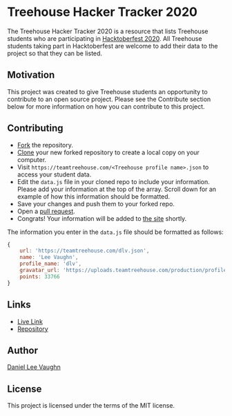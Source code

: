 # Treehouse Hacker Tracker 2020

The Treehouse Hacker Tracker 2020 is a resource that lists Treehouse students who are participating in [Hacktoberfest 2020](https://hacktoberfest.digitalocean.com/). All Treehouse students taking part in Hacktoberfest are welcome to add their data to the project so that they can be listed.

## Motivation

This project was created to give Treehouse students an opportunity to contribute to an open source project. Please see the Contribute section below for more information on how you can contribute to this project.

## Contributing

* [Fork](https://docs.github.com/en/free-pro-team@latest/github/getting-started-with-github/fork-a-repo) the repository.
* [Clone](https://docs.github.com/en/free-pro-team@latest/github/creating-cloning-and-archiving-repositories/cloning-a-repository) your new forked repository to create a local copy on your computer.
* Visit `https://teamtreehouse.com/<Treehouse profile name>.json` to access your student data.
* Edit the `data.js` file in your cloned repo to include your information. Please add your information at the top of the array. Scroll down for an example of how this information should be formatted.
* Save your changes and push them to your forked repo.
* Open a [pull request](https://opensource.com/article/19/7/create-pull-request-github).
* Congrats! Your information will be added to [the site](https://leevaughn.github.io/treehouse-hacktoberfesters/) shortly.

The information you enter in the `data.js` file should be formatted as follows:

```javascript
{
	url: 'https://teamtreehouse.com/dlv.json',
	name: 'Lee Vaughn',
	profile_name: 'dlv',
	gravatar_url: 'https://uploads.teamtreehouse.com/production/profile-photos/9205552/avatar_lee.jpg',
	points: 33766
}
```

## Links

* [Live Link](https://leevaughn.github.io/treehouse-hacktoberfesters/)
* [Repository](https://github.com/LeeVaughn/treehouse-hacktoberfesters)

## Author

[Daniel Lee Vaughn](https://github.com/LeeVaughn)

## License

This project is licensed under the terms of the MIT license.